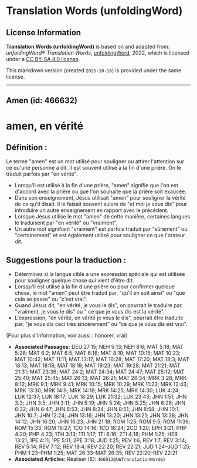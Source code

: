 # Translation Words (unfoldingWord)

## License Information

**Translation Words (unfoldingWord)** is based on and adapted from: _unfoldingWord® Translation Words_, [unfoldingWord](https://unfoldingword.org/utw), 2022, which is licensed under a [CC BY-SA 4.0 license](https://creativecommons.org/licenses/by-sa/4.0/legalcode.en).

This markdown version (created `2025-10-16`) is provided under the same license.



--------------------------------

## Amen (id: 466632)

amen, en vérité
===============

Définition :
------------

Le terme "amen" est un mot utilisé pour souligner ou attirer l'attention sur ce qu'une personne a dit. Il est souvent utilisé à la fin d'une prière. On le traduit parfois par "en vérité".

* Lorsqu'il est utilisé à la fin d'une prière, "amen" signifie que l'on est d'accord avec la prière ou que l'on souhaite que la prière soit exaucée.
* Dans son enseignement, Jésus utilisait "amen" pour souligner la vérité de ce qu'il disait. Il le faisait souvent suivre de "et moi je vous dis" pour introduire un autre enseignement en rapport avec le précédent.
* Lorsque Jésus utilise le mot "amen" de cette manière, certaines langues le traduisent par "en vérité" ou "vraiment".
* Un autre mot signifiant "vraiment" est parfois traduit par "sûrement" ou "certainement" et est également utilisé pour souligner ce que l'orateur dit.

Suggestions pour la traduction :
--------------------------------

* Déterminez si la langue cible a une expression spéciale qui est utilisée pour souligner quelque chose qui vient d'être dit.
* Lorsqu'il est utilisé à la fin d'une prière ou pour confirmer quelque chose, le mot "amen" peut être traduit par, "qu'il en soit ainsi" ou "que cela se passe" ou "c'est vrai".
* Quand Jésus dit, "en vérité, je vous le dis", on pourrait le traduire par, "vraiment, je vous le dis" ou " ce que je vous dis est la vérité".
* L'expression, "en vérité, en vérité je vous le dis", pourrait être traduite par, "je vous dis ceci très sincèrement" ou "ce que je vous dis est vrai".

(Pour plus d'information, voir aussi : honorer, vrai)

* **Associated Passages:** DEU 27:15; NEH 5:13; NEH 8:6; MAT 5:18; MAT 5:26; MAT 6:2; MAT 6:5; MAT 6:16; MAT 8:10; MAT 10:15; MAT 10:23; MAT 10:42; MAT 11:11; MAT 13:17; MAT 16:28; MAT 17:20; MAT 18:3; MAT 18:13; MAT 18:18; MAT 18:19; MAT 19:23; MAT 19:28; MAT 21:21; MAT 21:31; MAT 23:36; MAT 24:2; MAT 24:34; MAT 24:47; MAT 25:12; MAT 25:40; MAT 25:45; MAT 26:13; MAT 26:21; MAT 26:34; MRK 3:28; MRK 8:12; MRK 9:1; MRK 9:41; MRK 10:15; MRK 10:29; MRK 11:23; MRK 12:43; MRK 13:30; MRK 14:9; MRK 14:18; MRK 14:25; MRK 14:30; LUK 4:24; LUK 12:37; LUK 18:17; LUK 18:29; LUK 21:32; LUK 23:43; JHN 1:51; JHN 3:3; JHN 3:5; JHN 3:11; JHN 5:19; JHN 5:24; JHN 5:25; JHN 6:26; JHN 6:32; JHN 6:47; JHN 6:53; JHN 8:34; JHN 8:51; JHN 8:58; JHN 10:1; JHN 10:7; JHN 12:24; JHN 13:16; JHN 13:20; JHN 13:21; JHN 13:38; JHN 14:12; JHN 16:20; JHN 16:23; JHN 21:18; ROM 1:25; ROM 9:5; ROM 11:36; ROM 15:33; ROM 16:27; 1CO 14:16; 1CO 16:24; 2CO 1:20; EPH 3:21; PHP 4:20; PHP 4:23; 1TH 3:13; 1TI 1:17; 1TI 6:16; 2TI 4:18; PHM 1:25; HEB 13:21; 1PE 4:11; 1PE 5:11; 2PE 3:18; JUD 1:25; REV 1:6; REV 1:7; REV 3:14; REV 5:14; REV 7:12; REV 19:4; REV 22:20; REV 22:21; JUD 1:24–JUD 1:25; PHM 1:23–PHM 1:25; MAT 26:33–MAT 26:35; REV 22:20–REV 22:21
* **Associated Articles:** Réaliser (ID: `466912@UWTranslationWords`)

